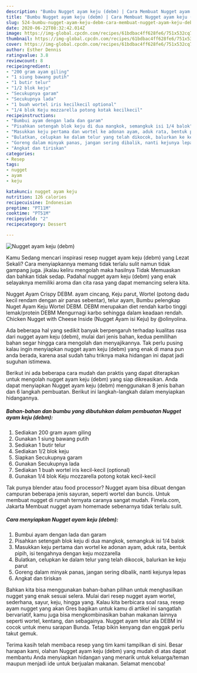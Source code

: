 ```yaml
---
description: "Bumbu Nugget ayam keju (debm) | Cara Membuat Nugget ayam keju (debm) Yang Enak Dan Mudah"
title: "Bumbu Nugget ayam keju (debm) | Cara Membuat Nugget ayam keju (debm) Yang Enak Dan Mudah"
slug: 524-bumbu-nugget-ayam-keju-debm-cara-membuat-nugget-ayam-keju-debm-yang-enak-dan-mudah
date: 2020-06-22T08:32:42.014Z
image: https://img-global.cpcdn.com/recipes/61bdbac4ff628fe6/751x532cq70/nugget-ayam-keju-debm-foto-resep-utama.jpg
thumbnail: https://img-global.cpcdn.com/recipes/61bdbac4ff628fe6/751x532cq70/nugget-ayam-keju-debm-foto-resep-utama.jpg
cover: https://img-global.cpcdn.com/recipes/61bdbac4ff628fe6/751x532cq70/nugget-ayam-keju-debm-foto-resep-utama.jpg
author: Esther Dennis
ratingvalue: 3.8
reviewcount: 8
recipeingredient:
- "200 gram ayam giling"
- "1 siung bawang putih"
- "1 butir telur"
- "1/2 blok keju"
- "Secukupnya garam"
- "Secukupnya lada"
- "1 buah wortel iris kecilkecil optional"
- "1/4 blok Keju mozzarella potong kotak kecilkecil"
recipeinstructions:
- "Bumbui ayam dengan lada dan garam"
- "Pisahkan setengah blok keju di dua mangkok, semangkuk isi 1/4 balok"
- "Masukkan keju pertama dan wortel ke adonan ayam, aduk rata, bentuk pipih, isi tengahnya dengan keju mozzarella"
- "Bulatkan, celupkan ke dalam telur yang telah dikocok, balurkan ke keju parut"
- "Goreng dalam minyak panas, jangan sering dibalik, nanti kejunya lepas"
- "Angkat dan tiriskan"
categories:
- Resep
tags:
- nugget
- ayam
- keju

katakunci: nugget ayam keju 
nutrition: 126 calories
recipecuisine: Indonesian
preptime: "PT11M"
cooktime: "PT51M"
recipeyield: "2"
recipecategory: Dessert

---
```



![Nugget ayam keju (debm)](https://img-global.cpcdn.com/recipes/61bdbac4ff628fe6/751x532cq70/nugget-ayam-keju-debm-foto-resep-utama.jpg)

Kamu Sedang mencari inspirasi resep nugget ayam keju (debm) yang Lezat Sekali? Cara menyiapkannya memang tidak terlalu sulit namun tidak gampang juga. jikalau keliru mengolah maka hasilnya Tidak Memuaskan dan bahkan tidak sedap. Padahal nugget ayam keju (debm) yang enak selayaknya memiliki aroma dan cita rasa yang dapat memancing selera kita.

Nugget Ayam Crispy DEBM. ayam cincang, Keju parut, Wortel (potong dadu kecil rendam dengan air panas sebentar), telur ayam, Bumbu pelengkap Nuget Ayam Keju Wortel DEBM. DEBM merupakan diet rendah karbo tinggi lemak/protein DEBM Mengurnagi karbo sehingga dalam keadaan rendah. Chicken Nugget with Cheese Inside (Nugget Ayam isi Keju) by @olinyolina.

Ada beberapa hal yang sedikit banyak berpengaruh terhadap kualitas rasa dari nugget ayam keju (debm), mulai dari jenis bahan, kedua pemilihan bahan segar hingga cara mengolah dan menyajikannya. Tak perlu pusing kalau ingin menyiapkan nugget ayam keju (debm) yang enak di mana pun anda berada, karena asal sudah tahu triknya maka hidangan ini dapat jadi suguhan istimewa.


Berikut ini ada beberapa cara mudah dan praktis yang dapat diterapkan untuk mengolah nugget ayam keju (debm) yang siap dikreasikan. Anda dapat menyiapkan Nugget ayam keju (debm) menggunakan 8 jenis bahan dan 6 langkah pembuatan. Berikut ini langkah-langkah dalam menyiapkan hidangannya.

<!--inarticleads1-->

##### Bahan-bahan dan bumbu yang dibutuhkan dalam pembuatan Nugget ayam keju (debm):

1. Sediakan 200 gram ayam giling
1. Gunakan 1 siung bawang putih
1. Sediakan 1 butir telur
1. Sediakan 1/2 blok keju
1. Siapkan Secukupnya garam
1. Gunakan Secukupnya lada
1. Sediakan 1 buah wortel iris kecil-kecil (optional)
1. Gunakan 1/4 blok Keju mozzarella potong kotak kecil-kecil


Tak punya blender atau food processor? Nugget ayam bisa dibuat dengan campuran beberapa jenis sayuran, seperti wortel dan buncis. Untuk membuat nugget di rumah ternyata caranya sangat mudah. Fimela.com, Jakarta Membuat nugget ayam homemade sebenarnya tidak terlalu sulit. 

<!--inarticleads2-->

##### Cara menyiapkan Nugget ayam keju (debm):

1. Bumbui ayam dengan lada dan garam
1. Pisahkan setengah blok keju di dua mangkok, semangkuk isi 1/4 balok
1. Masukkan keju pertama dan wortel ke adonan ayam, aduk rata, bentuk pipih, isi tengahnya dengan keju mozzarella
1. Bulatkan, celupkan ke dalam telur yang telah dikocok, balurkan ke keju parut
1. Goreng dalam minyak panas, jangan sering dibalik, nanti kejunya lepas
1. Angkat dan tiriskan


Bahkan kita bisa menggunakan bahan-bahan pilihan untuk menghasilkan nugget yang enak sesuai selera. Mulai dari resep nugget ayam wortel, sederhana, sayur, keju, hingga yang. Kalau kita berbicara soal rasa, resep ayam nugget yang akan Gres bagikan untuk kamu di artikel ini sangatlah bervariatif, kamu juga bisa mengkombinasikan bahan makanan lainnya seperti wortel, kentang, dan sebagainya. Nugget ayam telur ala DEBM ini cocok untuk menu sarapan Bunda. Tetap bikin kenyang dan enggak perlu takut gemuk. 

Terima kasih telah membaca resep yang tim kami tampilkan di sini. Besar harapan kami, olahan Nugget ayam keju (debm) yang mudah di atas dapat membantu Anda menyiapkan hidangan yang menarik untuk keluarga/teman maupun menjadi ide untuk berjualan makanan. Selamat mencoba!
